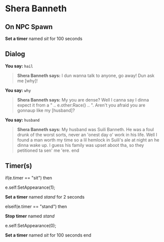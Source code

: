 # Shera Banneth
## On NPC Spawn

**Set a timer** named *sit* for 100 seconds
## Dialog

**You say:** `hail`



>**Shera Banneth says:** I dun wanna talk to anyone, go away! Dun ask me [why]!

**You say:** `why`



>**Shera Banneth says:** My you are dense? Well I canna say I dinna expect it from a " .. e.other:Race() .. ". Aren't you afraid you are gonnaup like my [husband]?

**You say:** `husband`



>**Shera Banneth says:** My husband was Suili Banneth.  He was a foul drunk of the worst sorts, never an 'onest day o' work in his life.  Well I found a man worth my time so a lil hemlock in Suili's ale at night an he dinna wake up.  I guess his family was upset aboot tha, so they petitioned ta sen' me 'ere.
end

## Timer(s)

if(e.timer == "sit") then


e.self:SetAppearance(1);


**Set a timer** named *stand* for 2 seconds

elseif(e.timer == "stand") then


**Stop timer** named *stand*


e.self:SetAppearance(0);


**Set a timer** named *sit* for 100 seconds
end